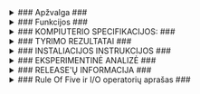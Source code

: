 <details>
<summary>### Apžvalga ###</summary>
<br>

Ši programa skirta generuoti studentų pažymių ataskaitas. Vartotojas gali pasirinkti iš kelių variantų:

Generuoti pažymius:
Suvedus studento vardą ir pavardę, programa sugeneruos atsitiktinį namų darbų skaičių (nuo 1 iki 10),
atsitiktinius namų darbų rezultatus (nuo 1 iki 10) ir atsitiktinį egzamino rezultatą (nuo 1 iki 10).
Galutinis balas bus apskaičiuojamas pagal formulę: 0.4 * vidutinis namų darbų balas + 0.6 * egzamino balas.
Rezultatai bus rodomi lentelėje su stulpeliais: Pavarde, Vardas, Galutinis (Vid.) arba Galutinis (Med.) (priklausomai nuo pasirinkimo).

Skaityti iš failo:
Programa nuskaitys duomenis iš pasirinkto failo. Failas turi būti suformatuotas taip, kad kiekvienoje eilutėje
būtų studento vardas, pavardė ir namų darbų rezultatai (atskirti tarpais).
Galutinis balas bus apskaičiuojamas taip pat, kaip ir ankstesniame variante.
Rezultatai bus rodomi lentelėje su stulpeliais: Pavarde, Vardas, Galutinis (Vid.) arba Galutinis (Med.) (priklausomai nuo pasirinkimo).

Rankinis įvedimas:
Vartotojas galės rankiniu būdu įvesti studentų vardus, pavardes, namų darbų rezultatus ir egzamino rezultatus.
Galutinis balas bus apskaičiuojamas taip pat, kaip ir ankstesniuose variantuose.
Rezultatai bus rodomi lentelėje su stulpeliais: Pavarde, Vardas, Galutinis (Vid.) arba Galutinis (Med.) (priklausomai nuo pasirinkimo).

</details>

<details>
<summary>### Funkcijos ###</summary>
<br>

<details>
<summary>Pagrindinės funkcijos:</summary>
<br>

GeneruotiPazymius: Ši funkcija sugeneruoja atsitiktinius studentų duomenis ir apskaičiuoja galutinius balus.
Skaitymas: Ši funkcija nuskaito duomenis iš pasirinkto failo ir apskaičiuoja galutinius balus.
RankinisIvedimas: Ši funkcija leidžia vartotojui rankiniu būdu įvesti studentų duomenis ir apskaičiuoja galutinius balus.
RusiuotiSpausdinti: Ši funkcija rūšiuoja ir spausdina rezultatų lentelę.
PasirinktiFaila: Ši funkcija leidžia vartotojui pasirinkti failą iš pateikto sąrašo.
RusiuotiGeraisBlogais: Ši funkcija rūšiuoja studentus pagal vidurkį į du atskirus failus: "Kietiakai" (studentai su vidurkiu > 5) ir "Nuskriaustukai" (studentai su vidurkiu < 5).
</details>

<details>
<summary>Papildomos funkcijos:</summary>
<br>

Galimybė apskaičiuoti ir parodyti medianą vietoj vidurkio.

Galimybė rūšiuoti rezultatus pagal vardą, pavardę arba balą.

Galimybė išsaugoti rezultatus faile.


Naudojimo instrukcija:

Paleiskite programą.

Pasirinkite norimą variantą:
Generuoti pažymius
Skaityti iš failo
Rankinis įvedimas

Jei pasirinkote "Skaityti iš failo", pasirinkite norimą failą iš sąrašo.

Jei pasirinkote "Rankinis įvedimas", įveskite studentų duomenis.

Pasirinkite, kaip norite matyti savo galutinį balą:
Vidutinis (Vid.)
Mediana (Med.)

Pasirinkite, kaip norite rusiuoti rezultatus:
Vardo
Pavardės
Balais

Pasirinkite, kaip norite matyti rezultatus:
Ekrane
Faile


Pavyzdys

Vartotojas pasirenka "Generuoti pažymius".

Įveda studento vardą: Jonas

Įveda studento pavardę: Jonaitis

Programa sugeneruoja 5 namų darbus.

Namų darbų rezultatai: 8, 7, 9, 6, 10.

Egzamino rezultatas: 8.

Rezultatai:

Pavarde | Vardas | Galutinis (Vid.)
------- | -------- | --------
Jonaitis | Jonas | 8.20

Sąrankos failas

Programa gali dirbti su duomenų failu, kuriame kiekvienoje eilutėje yra studentų informacija, atskirta tarpais:

Vardas Pavardė Namų_darbo_rezultatas1 Namų_darbo_rezultatas2 ... Egzamino_rezultatas
Pavyzdys:

Petras Petraitis 7 8 9 10 7
Ona Onaitytė 5 6 8 4 8

</details>
</details>

<details>
<summary>### KOMPIUTERIO SPECIFIKACIJOS: ###</summary>
<br>

CPU: I7 - 12700H
RAM: 16gb SODIMM 4800 Mhz
GPU: RTX 3060 (mobile)
SSD: Micron_3400 500GB (NVMe, PCIe Gen4)
SSD: WD_BLACK SN750 SE 1TB (NVMe, PCIe Gen4)

</details>
<details>
<summary>### TYRIMO REZULTATAI ###</summary>
<br>

studentai1000

<img width="539" alt="studentai1000" src="https://github.com/Ghirahim5/Objektinis-2024/assets/147089390/a2ac3659-290c-4953-bc8c-7db9d08f0d87">

studentai10000

<img width="543" alt="studentai10000" src="https://github.com/Ghirahim5/Objektinis-2024/assets/147089390/44dbc6fa-8ec6-49f8-8cfa-61e1523ac7a3">

studentai100000

<img width="542" alt="studentai100000" src="https://github.com/Ghirahim5/Objektinis-2024/assets/147089390/4391de41-d2f6-4776-9585-2c05532c152e">

studentai1000000

<img width="539" alt="studentai1000000" src="https://github.com/Ghirahim5/Objektinis-2024/assets/147089390/2df42488-8e47-4d98-99cc-d28ed992c785">

studentai10000000

<img width="535" alt="studentai10000000" src="https://github.com/Ghirahim5/Objektinis-2024/assets/147089390/fe55d02c-ea62-46b9-b66a-c000c0eede2e">


Vektorių 1 strategijos rezultatai

1000

<img width="531" alt="vektoriai1k" src="https://github.com/Ghirahim5/Objektinis-2024/assets/147089390/b63fd63b-703f-45ae-be80-f0919b198a9f">

10000

<img width="540" alt="vektoriai10k" src="https://github.com/Ghirahim5/Objektinis-2024/assets/147089390/f29cdd16-7852-4eb7-9839-f43bfedf5d36">

100000

<img width="538" alt="vektoriai100k" src="https://github.com/Ghirahim5/Objektinis-2024/assets/147089390/9b29faf8-e9e1-4273-87d6-6543771728de">

1000000

<img width="539" alt="vektoriai1000k" src="https://github.com/Ghirahim5/Objektinis-2024/assets/147089390/cf4aa102-5880-46fa-ab7b-62d30d372ed2">

10000000

<img width="532" alt="vektoriai10000k" src="https://github.com/Ghirahim5/Objektinis-2024/assets/147089390/c016bee9-c79d-4224-a7e3-971940a94bd1">


Vektorių 2 strategijos rezultatai

1000

<img width="505" alt="2vektoriai1k" src="https://github.com/Ghirahim5/Objektinis-2024/assets/147089390/53664d61-c4b2-4b76-b192-a60b95d2ec68">

10000

<img width="503" alt="2vektoriai10k" src="https://github.com/Ghirahim5/Objektinis-2024/assets/147089390/9f26a3cd-ec8b-4070-9c9f-d8f999922a64">

100000

<img width="505" alt="2vektoriai100k" src="https://github.com/Ghirahim5/Objektinis-2024/assets/147089390/ce02d483-9678-400f-b037-3f80de282ca0">

1000000

<img width="504" alt="2vektoriai1000k" src="https://github.com/Ghirahim5/Objektinis-2024/assets/147089390/c3ca46f0-ac4b-479b-9367-ca44c58bc868">

10000000

<img width="502" alt="2vektoriai10000k" src="https://github.com/Ghirahim5/Objektinis-2024/assets/147089390/7b290f42-7ff5-4281-92e3-4ead743068ec">

Vektorių 3 strategijos rezultatai

1000

<img width="510" alt="3vektoriai1k" src="https://github.com/Ghirahim5/Objektinis-2024/assets/147089390/08590569-2483-4864-bcde-5b2dcc0dad4d">

10000

<img width="506" alt="3vektoriai10k" src="https://github.com/Ghirahim5/Objektinis-2024/assets/147089390/453d19bc-6e50-4a1a-b274-71f2b49944d7">

100000

<img width="505" alt="3vektoriai100k" src="https://github.com/Ghirahim5/Objektinis-2024/assets/147089390/410530ad-0921-47fa-86fb-290b1fe600f2">

1000000

<img width="505" alt="3vektoriai1000k" src="https://github.com/Ghirahim5/Objektinis-2024/assets/147089390/dc6c718d-258d-4519-9f7a-086ab7ad6520">

10000000

<img width="508" alt="3vektoriai10000k" src="https://github.com/Ghirahim5/Objektinis-2024/assets/147089390/170776b8-6226-4a46-9704-ab03f37c3f01">

List 1 strategijos rezultatai

1000

<img width="535" alt="list1k" src="https://github.com/Ghirahim5/Objektinis-2024/assets/147089390/9fb0197f-b2fa-42c1-840a-bce492c2cd63">

10000

<img width="541" alt="list10k" src="https://github.com/Ghirahim5/Objektinis-2024/assets/147089390/c1d9f031-9294-428e-b9a6-a80f997614a6">

100000

<img width="542" alt="list100k" src="https://github.com/Ghirahim5/Objektinis-2024/assets/147089390/ab898ad4-0ca5-4cd8-aced-2410b27032c4">

1000000

<img width="535" alt="list1000k" src="https://github.com/Ghirahim5/Objektinis-2024/assets/147089390/b2ec0115-a640-4908-9898-bd730c37d759">

10000000

<img width="526" alt="list10000k" src="https://github.com/Ghirahim5/Objektinis-2024/assets/147089390/d1db7b17-3ba1-4da6-bb89-3d8e8aacded5">


List 2 strategijos rezultatai

1000

<img width="533" alt="2list1k" src="https://github.com/Ghirahim5/Objektinis-2024/assets/147089390/2439cfbc-6ee1-42fc-b09e-512e21e26632">

10000

<img width="539" alt="2list10k" src="https://github.com/Ghirahim5/Objektinis-2024/assets/147089390/5e7fde2a-eac9-4d31-946f-d075941c2e81">

100000

<img width="539" alt="2list100k" src="https://github.com/Ghirahim5/Objektinis-2024/assets/147089390/143da5e7-5e9c-4c43-af36-9a6da0e68ddd">

1000000

<img width="534" alt="2list1000k" src="https://github.com/Ghirahim5/Objektinis-2024/assets/147089390/c1f6e346-80c6-48c6-bce2-d05ef6a66113">

10000000

<img width="528" alt="2list10000k" src="https://github.com/Ghirahim5/Objektinis-2024/assets/147089390/e849dd0c-eb5e-474c-acf8-8fe146a2a0f7">


Deque 1 strategijos rezultatai

1000

<img width="533" alt="deque1k" src="https://github.com/Ghirahim5/Objektinis-2024/assets/147089390/44811f21-9aff-42cf-b391-3bb9f57b891e">

10000

<img width="542" alt="deque10k" src="https://github.com/Ghirahim5/Objektinis-2024/assets/147089390/685ac575-2f7f-4ee1-9e3b-8c0b4b6921a2">

100000

<img width="538" alt="deque100k" src="https://github.com/Ghirahim5/Objektinis-2024/assets/147089390/12cce25e-6be8-45cf-903c-857aa2eeafed">

1000000

<img width="533" alt="deque1000k" src="https://github.com/Ghirahim5/Objektinis-2024/assets/147089390/6a72468f-42da-41ab-81b1-d3476aaaf012">

10000000

<img width="524" alt="deque10000k" src="https://github.com/Ghirahim5/Objektinis-2024/assets/147089390/46bdf096-bbad-48bc-8d9f-d0b30d745498">


Deque 2 strategijos rezultatai

1000

<img width="541" alt="2deque1k" src="https://github.com/Ghirahim5/Objektinis-2024/assets/147089390/40df0406-311a-4e90-b3de-c214ae896868">

10000

<img width="541" alt="2deque10k" src="https://github.com/Ghirahim5/Objektinis-2024/assets/147089390/1281fcd5-a690-4af8-9937-6e346b288e5c">

100000

<img width="540" alt="2deque100k" src="https://github.com/Ghirahim5/Objektinis-2024/assets/147089390/ff7e6b79-61b1-45db-8d55-82615b467102">

1000000

<img width="532" alt="2deque1000k" src="https://github.com/Ghirahim5/Objektinis-2024/assets/147089390/b444e59f-2e56-44ff-9a14-2d8657c2a528">

10000000

<img width="527" alt="2deque10000k" src="https://github.com/Ghirahim5/Objektinis-2024/assets/147089390/7a6ffe30-b85f-4ab4-8ea8-6ad0c4945fe0">



<details>
<summary>Tyrimo išvados: </summary>
<br>
  
Efektyviausias metodas tai realizacija naudojanti Vektorių trečiąją strategiją.
Antras efektyviausias metodas tai realizacija naudojanti Vektorių pirmąją strategiją.
Trečias efektyviausias metodas tai realizacija naudojanti Listų antrąją strategiją.

</details>
</details>

<details>
<summary>### INSTALIACIJOS INSTRUKCIJOS ###</summary>
<br>

Pirma reikia pasirinkti vieną iš trijų versijų - Deque, List arba Vector ir atsisiųsti visus failus esančius pasirinktame aplanke.

Tada sekite šio video instrukcijas norint sukurti .exe failą:

https://www.youtube.com/watch?v=ccDPSF4V2N8

Toliau arba atsisiųskite duomenų failus arba juos sugeneruokite naudodamiesi programoje realizuota funkcija.

</details>

<details>
<summary>### EKSPERIMENTINĖ ANALIZĖ ###</summary>
<br>

Nenaudojant optimizavimo "flag'ų"

|         | Greitis (su 1 mln.)  | Greitis (su 10 mln.) | Failo dydis (Kb) |
| ------- | -------------------- | -------------------- | ---------------- |
| Klasė   |        8,01 s.       |        82,75 s.      |       162        |
| Strukt. |        7,53 s.       |        92,31 s.      |       139        |

Naudojant O1 optimizavimo "flag'ą"

|         | Greitis (su 1 mln.)  | Greitis (su 10 mln.) | Failo dydis (Kb) |
| ------- | -------------------- | -------------------- | ---------------- |
| Klasė   |        8,26 s.       |        117,12 s.     |       121        |
| Strukt. |        7,59 s.       |        83,56 s.      |       106        |

Naudojant O2 optimizavimo "flag'ą"

|         | Greitis (su 1 mln.)  | Greitis (su 10 mln.) | Failo dydis (Kb) |
| ------- | -------------------- | -------------------- | ---------------- |
| Klasė   |        7,95 s.       |        82,32 s.      |       162        |
| Strukt. |        7,50 s.       |        75,28 s.      |       139        |

Naudojant O3 optimizavimo "flag'ą"

|         | Greitis (su 1 mln.)  | Greitis (su 10 mln.) | Failo dydis (Kb) |
| ------- | -------------------- | -------------------- | ---------------- |
| Klasė   |        7,97 s.       |        111,45 s.     |       162        |
| Strukt. |        7,59 s.       |        92,63 s.      |       139        |


<details>
<summary>Ekrano kopijos:</summary>
<br>

Klasė

O0

1000000   

<img width="505" alt="class_O0_1mln" src="https://github.com/Ghirahim5/Objektinio_LAB_2/assets/147089390/2b8040c5-d62b-4953-a099-65817bb46bed">

10000000

<img width="503" alt="class_O0_10mln" src="https://github.com/Ghirahim5/Objektinio_LAB_2/assets/147089390/696c4288-1bb2-4fc0-9f6f-b19737e6bec0">


O1

1000000

<img width="505" alt="class_O1_1mln" src="https://github.com/Ghirahim5/Objektinio_LAB_2/assets/147089390/890f688d-bf3e-468a-aa99-da72149853d3">

10000000

<img width="511" alt="class_O1_10mln" src="https://github.com/Ghirahim5/Objektinio_LAB_2/assets/147089390/d062ce80-0eee-45ae-94f4-51cda3612af8">


O2

1000000   

<img width="506" alt="class_O2_1mln" src="https://github.com/Ghirahim5/Objektinio_LAB_2/assets/147089390/f9d8dddb-096c-4f4a-bcf1-ed11743393e1">

10000000

<img width="506" alt="class_O2_10mln" src="https://github.com/Ghirahim5/Objektinio_LAB_2/assets/147089390/466e7869-b55a-4dd5-a879-cd842224efc0">


O3

1000000   

<img width="503" alt="class_O3_1mln" src="https://github.com/Ghirahim5/Objektinio_LAB_2/assets/147089390/146cfdea-79f2-4798-9943-5f549696a385">

10000000

<img width="508" alt="class_O3_10mln" src="https://github.com/Ghirahim5/Objektinio_LAB_2/assets/147089390/f85f4223-c440-49fb-9e45-196bafda1e1f">


Struktūra

O0

1000000   

<img width="505" alt="struct_O0_1mln" src="https://github.com/Ghirahim5/Objektinio_LAB_2/assets/147089390/7305e943-c246-401d-8348-3c0ac0669b7b">

10000000

<img width="506" alt="struct_O0_10mln" src="https://github.com/Ghirahim5/Objektinio_LAB_2/assets/147089390/3ac57a91-9cdb-419e-9a9f-e3b6e1d060d2">


O1

1000000   

<img width="503" alt="struct_O1_1mln" src="https://github.com/Ghirahim5/Objektinio_LAB_2/assets/147089390/405a6349-3190-4770-8814-deeca6879e74">

10000000

<img width="511" alt="struct_O1_10mln" src="https://github.com/Ghirahim5/Objektinio_LAB_2/assets/147089390/38920155-0fcb-4fa0-aae6-f75807407930">


O2

1000000   

<img width="508" alt="struct_O2_1mln" src="https://github.com/Ghirahim5/Objektinio_LAB_2/assets/147089390/c06ebb7f-a800-4bc2-a8f1-2fcf6a874268">

10000000

<img width="503" alt="struct_O2_10mln" src="https://github.com/Ghirahim5/Objektinio_LAB_2/assets/147089390/f662088a-ee18-4c2c-9645-cf966ecf0d29">


O3

1000000   

<img width="502" alt="struct_O3_1mln" src="https://github.com/Ghirahim5/Objektinio_LAB_2/assets/147089390/b6aec581-0483-423c-a160-1a8607ae3a99">

10000000

<img width="509" alt="struct_O3_10mln" src="https://github.com/Ghirahim5/Objektinio_LAB_2/assets/147089390/0957498e-72f3-4d9a-a075-15d113f3fc2b">

</details>
</details>
  
<details>
<summary>### RELEASE'Ų INFORMACIJA ###</summary>
<br>
  
Pirmasis subrelease:

1. Programa, naudotojui įvedus informaciją, duoda pasirinkimą kaip naudotojas nori, jog jo vidurkis būtų apskaičiuojamas - tradiciniu būdu ar medianos metodu.
2. Ekrane "atspausdinama" lentelė, kuri pateikia informaciją apie naudotoją - Vardą, pavardę ir vidurkį.

v0.1

1. Programoje realizuotas meniu kuris vartotojui pateikia keturias galimybes: 1- Įvesti duomenis rankiniu būdu 2 - Generuoti pažymius 3 - Generuoti pažymius ir vardus 4 - Baigti darbą.
2. Yra dvi realizuotos programos versijos - viena kuri veikia tik su c masyvais, o kita - su vektoriais.
3. Programoje yra neteisingos įvesties apsauga.
4. Vartotojas gali pasirinkti kaip nori matyti savo galutinį pažymį - mediana arba tradiciniu vidurkio būdu.

v0.2

1. Pakeičiau duomenų įvedimą į pilnai dinaminį.
2. Pridėjau galimybę nuskaityti duomenis iš failo.
3. Pridėjau galimybę pasirinkti kokį failą norima atidaryti ir apdoroti.
4. Pridėjau galimybę rūšiuoti duomenis pagal skirtingus kriterijus - vardą, pavardę ir galutinį balą.

v0.3

1. Įgyvendintas išimčių valdymas įvairiose programos vietose: visi vartotojo pasirinkimai tikrinami pagal atitinkamus reikalavimus, taip pat tikrinama ar pasirinktas duomenų failas egzistuoja ir ar jis nėra tuščias.
2. Pakeistas duomenų failo pasirinkimo metodas. Sukurta nauja funkcija kuri yra atsakinga už failo pasirinkimą.
3. Visi pasirinkimai dabar yra pateikiami lentelės forma.
4. Įvykdytas programos reorganizavimas: sukurti atskiri v0.3_main.cpp ir funkcijos.cpp failai ir nauji studentas.h ir funkcijos.h header failai.

v0.4

1. Sukurta nauja generavimo funkcija kuri sugeneruoja pasirinkto dydžio šabloninį studentų duomenų failą.
2. Sukurta nauja funkcija kuri rūšiuoja studentus pagal jų galutinį pažymį (jeigu pažymys žemesnis už 5 tada studentas priskiriamas prie nuskriaustukų, jeigu didesnis - prie kietiakų)
3. Sukurta nauja testavimo funkcija kuri atlieka įvairius testus su pasirinktu failu.
4. Sukurtas išsamus README.md failas kuriame yra įkeltos testavimo atvejų rezultatų nuotraukos

v1.0

1. Sukurtos trys skirtingos realizacijos: su vektoriais, listais ir deque.
2. Kiekvienai realizacijai taip pat buvo įgyvendintos bent 2 strategijos, o vektorių versijai - 3.
3. Sukurtas CMakeList.txt failas
4. Aptvarkyta repozitorija.
5. Papildytas README.md failas

v1.1

1. Su visais trejais konteinerių tipais struktūra Studentas buvo pakeista į klasę Studentas.
2. Realizuotas Konstruktorius ir Destruktorius
3. Realizuoti "set'eriai" ir "get'eriai"
4. Atliktas eksperimentinis tyrimas naudojant skirtingus optimizavimo "falg'us" (O0, O1, O2, O3)
5. Papildytas README.md failas

v1.2

1. Realizuota "Rule Of Five" (Sukurti Copy ir Move konstruktoriai bei jų priskyrimo operatorių realizacijos).
2. Papildytas Desktruktorius.
3. Sukurta "Rule Of Five ir I/O operatorių testavimo funkcija.

</details>

<details>
<summary>### Rule Of Five ir I/O operatorių aprašas ###</summary>
<br>

"Rule Of Five" yra C++ programinės įrangos kūrimo gairės, skirtos užtikrinti tinkamą resursų valdymą dirbant su dinamiškai paskirstyta atmintimi ir kitais resursais. Jas sudaro penkios specialios funkcijos: destruktorius, kopijavimo konstruktorius, priskyrimo operatorius kopijavimu, perkėlimo konstruktorius ir perkėlimo priskyrimo operatorius.


1. Destruktorius:

Destruktorius yra atsakingas už bet kokių resursų, kuriuos laiko objektas, išlaisvinimą, kai objektas išeina iš savo veikimo srities arba yra sunaikinamas.

2. Kopijavimo konstruktorius:

Kopijavimo konstruktorius sukuria naują objektą, padarydamas esamo objekto kopiją.
Studentas klasėje kopijavimo konstruktorius įgyvendinamas kaip Studentas(const Studentas& other).
Jis nukopijuoja visas objekto kintamųjų reikšmes iš kito objekto į naujai sukurtą objektą.
Tai leidžia sukurti naują Studentas objektą, kuris yra esamo objekto kopija.

3. Priskyrimo operatorius kopijavimu:

Priskyrimo operatorius kopijavimu priskiria vieno objekto reikšmes kitam esamam objektui.
Studentas klasėje priskyrimo operatorius įgyvendinamas kaip Studentas& operator=(const Studentas& other).
Jis priskiria visų narės kintamųjų reikšmes iš kito objekto dabartiniam objektui.
Tai leidžia vieno Studentas objekto reikšmes priskirti kitam esamam objektui.

4. Perkėlimo konstruktorius:

Perkėlimo konstruktorius sukuria naują objektą "pavogdamas" resursus (pvz., atmintį) iš esamo objekto.
Studentas klasėje perkėlimo konstruktorius įgyvendinamas kaip Studentas(Studentas&& other) noexcept.
Jis perkelia visų narės kintamųjų reikšmes iš kito objekto į naujai sukurtą objektą naudodamas std::move.
Po perkėlimo kitas objektas paliekamas galiojančioje, bet neapibrėžtoje būsenoje.
Tai leidžia efektyviai perkelti resursų nuosavybę iš vieno Studentas objekto į kitą.

5. Perkėlimo priskyrimo operatorius:

Perkėlimo priskyrimo operatorius priskiria vieno objekto reikšmes kitam esamam objektui "pavogdamas" resursus.
Studentas klasėje perkėlimo priskyrimo operatorius įgyvendinamas kaip Studentas& operator=(Studentas&& other) noexcept.
Jis perkelia visų narės kintamųjų reikšmes iš kito objekto į dabartinį objektą naudodamas std::move.
Po perkėlimo kitas objektas paliekamas galiojančioje, bet neapibrėžtoje būsenoje.
Tai leidžia efektyviai perkelti resursų nuosavybę iš vieno Studentas objekto į kitą esamą objektą.
Įvesties ir išvesties operatoriai


Apart "Rule Of Five" funkcijų, kode taip pat yra įvesties ir išvesties operatoriai (operator>> ir operator<<), kurie skirti skaityti iš srautų ir rašyti į juos. Šie operatoriai leidžia rankiniu būdu įvesti ir išvesti Studentas objektus.

Funkcija operator>> skaito duomenis iš įvesties srauto (std::istream) ir priskiria juos Studentas objektui.

Ji nuskaito vardą ir pavardę (tempV ir tempP) ir kintantį pažymių skaičių (temp_grade) iš įvesties srauto.
Pažymiai saugomi laikinajame vektoriuje (temp_Ndrez), o paskutinis pažymys nustatomas kaip egzamino rezultatas (egz_rez).
Galiausiai laikinosios reikšmės priskiriamos atitinkamiems Studentas objekto narės kintamiesiems.
Funkcija operator<< įrašo Studentas objekto duomenis į išvesties srautą (std::ostream).
Ji įrašo vardą ir pavardę (v ir p), po jų - visus pažymius (nd_rez) ir egzamino rezultatą (egz_rez) į išvesties srautą.
Šie įvesties ir išvesties operatoriai leidžia lengvai rankiniu būdu įvesti ir išvesti Studentas objektus, todėl patogu sąveikauti su klase konsolės ar failų aplinkoje.

"Rule Of Five" laikymasis yra svarbi C++ praktika, nes ji padeda išvengti:

Resursų nutekėjimo: Kai resursai nepaleidžiami, jie nebėra reikalingi, tai gali sukelti atminties nutekėjimą, o tai gali lėtinti programos veikimą ir net ją sugriauti. "Rule Of Five" užtikrina, kad resursai būtų tinkamai išvalyti, kai objektas nebėra reikalingas.

Kybančių rodyklių: Kybantis rodyklė yra rodyklė, kuri rodo į atmintį, kuri jau buvo išleista. Bandant pasiekti atmintį per kybančią rodyklę, programa gali sutrikti.
</details>
